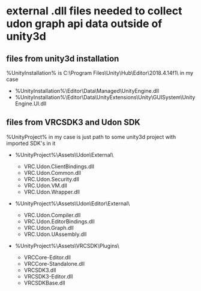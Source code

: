 # external .dll files needed to collect udon graph api data outside of unity3d

## files from unity3d installation
%UnityInstallation% is C:\Program Files\Unity\Hub\Editor\2018.4.14f1\ in my case

*  %UnityInstallation%\Editor\Data\Managed\UnityEngine.dll
*  %UnityInstallation%\Editor\Data\UnityExtensions\Unity\GUISystem\UnityEngine.UI.dll

## files from VRCSDK3 and Udon SDK
%UnityProject% in my case is just path to some unity3d project with imported SDK's in it

* %UnityProject%\Assets\Udon\External\
    * VRC.Udon.ClientBindings.dll
    * VRC.Udon.Common.dll
    * VRC.Udon.Security.dll
    * VRC.Udon.VM.dll
    * VRC.Udon.Wrapper.dll

* %UnityProject%\Assets\Udon\Editor\External\
    * VRC.Udon.Compiler.dll
    * VRC.Udon.EditorBindings.dll
    * VRC.Udon.Graph.dll
    * VRC.Udon.UAssembly.dll

* %UnityProject%\Assets\VRCSDK\Plugins\
    * VRCCore-Editor.dll
    * VRCCore-Standalone.dll
    * VRCSDK3.dll
    * VRCSDK3-Editor.dll
    * VRCSDKBase.dll